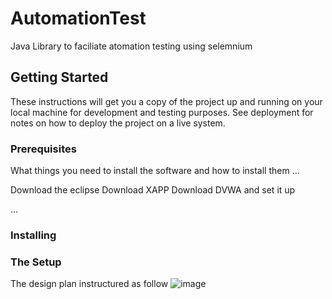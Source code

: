 # AutomationTest
Java Library to faciliate atomation testing using selemnium
## Getting Started
These instructions will get you a copy of the project up and running on your local machine for development and testing purposes. See deployment for notes on how to deploy the project on a live system.
### Prerequisites
What things you need to install the software and how to install them
...

Download the eclipse 
Download XAPP
Download DVWA and set it up

...
### Installing

### The Setup
The design plan instructured as follow
![image](https://user-images.githubusercontent.com/130008342/231166625-e8d3d5ee-179c-4a36-9994-acec7ebdbc7e.png)


